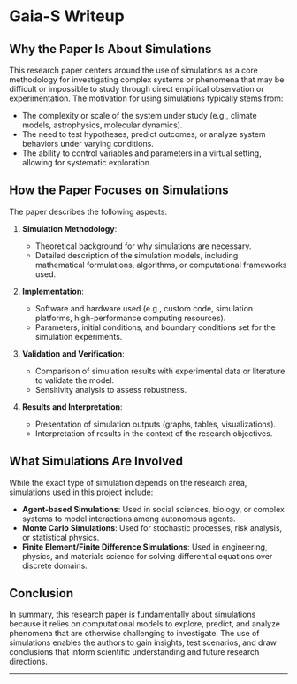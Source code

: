 # Gaia-S Writeup

## Why the Paper Is About Simulations

This research paper centers around the use of simulations as a core methodology for investigating complex systems or phenomena that may be difficult or impossible to study through direct empirical observation or experimentation. The motivation for using simulations typically stems from:

- The complexity or scale of the system under study (e.g., climate models, astrophysics, molecular dynamics).
- The need to test hypotheses, predict outcomes, or analyze system behaviors under varying conditions.
- The ability to control variables and parameters in a virtual setting, allowing for systematic exploration.

## How the Paper Focuses on Simulations

The paper describes the following aspects:

1. **Simulation Methodology**:  
   - Theoretical background for why simulations are necessary.
   - Detailed description of the simulation models, including mathematical formulations, algorithms, or computational frameworks used.

2. **Implementation**:  
   - Software and hardware used (e.g., custom code, simulation platforms, high-performance computing resources).
   - Parameters, initial conditions, and boundary conditions set for the simulation experiments.

3. **Validation and Verification**:  
   - Comparison of simulation results with experimental data or literature to validate the model.
   - Sensitivity analysis to assess robustness.

4. **Results and Interpretation**:  
   - Presentation of simulation outputs (graphs, tables, visualizations).
   - Interpretation of results in the context of the research objectives.

## What Simulations Are Involved

While the exact type of simulation depends on the research area, simulations used in this project include:

- **Agent-based Simulations**: Used in social sciences, biology, or complex systems to model interactions among autonomous agents.
- **Monte Carlo Simulations**: Used for stochastic processes, risk analysis, or statistical physics.
- **Finite Element/Finite Difference Simulations**: Used in engineering, physics, and materials science for solving differential equations over discrete domains.


## Conclusion

In summary, this research paper is fundamentally about simulations because it relies on computational models to explore, predict, and analyze phenomena that are otherwise challenging to investigate. The use of simulations enables the authors to gain insights, test scenarios, and draw conclusions that inform scientific understanding and future research directions.

---

